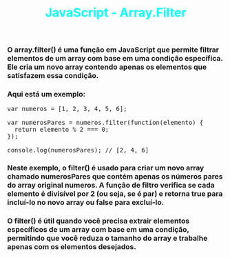 # <div align="center" style="color:Cyan; font-weight:bold;"> JavaScript - Array.Filter</div>

<br/>

### O array.filter() é uma função em JavaScript que permite filtrar elementos de um array com base em uma condição específica. Ele cria um novo array contendo apenas os elementos que satisfazem essa condição.

### Aqui está um exemplo:

<pre>
var numeros = [1, 2, 3, 4, 5, 6];

var numerosPares = numeros.filter(function(elemento) {
  return elemento % 2 === 0;
});

console.log(numerosPares); // [2, 4, 6]
</pre>

### Neste exemplo, o filter() é usado para criar um novo array chamado numerosPares que contém apenas os números pares do array original numeros. A função de filtro verifica se cada elemento é divisível por 2 (ou seja, se é par) e retorna true para incluí-lo no novo array ou false para excluí-lo.

### O filter() é útil quando você precisa extrair elementos específicos de um array com base em uma condição, permitindo que você reduza o tamanho do array e trabalhe apenas com os elementos desejados.
